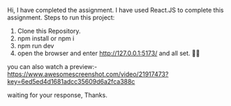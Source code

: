Hi, I have completed the assignment. I have used React.JS to complete this assignment.
Steps to run this project:
1. Clone this Repository.
2. npm install or npm i
3. npm run dev
4. open the browser and enter http://127.0.0.1:5173/
and all set. 👍🏻
   
you can also watch a preview:- https://www.awesomescreenshot.com/video/21917473?key=6ed5ed4d1681adcc35609d6a2fca388c

waiting for your response, Thanks.
